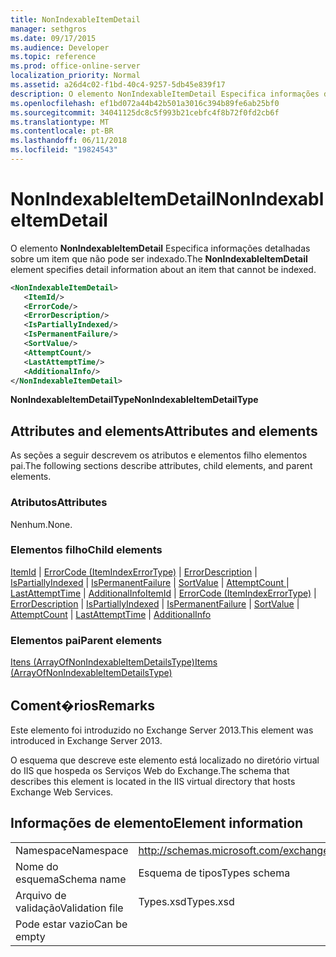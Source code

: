 ```yaml
---
title: NonIndexableItemDetail
manager: sethgros
ms.date: 09/17/2015
ms.audience: Developer
ms.topic: reference
ms.prod: office-online-server
localization_priority: Normal
ms.assetid: a26d4c02-f1bd-40c4-9257-5db45e839f17
description: O elemento NonIndexableItemDetail Especifica informações detalhadas sobre um item que não pode ser indexado.
ms.openlocfilehash: ef1bd072a44b42b501a3016c394b89fe6ab25bf0
ms.sourcegitcommit: 34041125dc8c5f993b21cebfc4f8b72f0fd2cb6f
ms.translationtype: MT
ms.contentlocale: pt-BR
ms.lasthandoff: 06/11/2018
ms.locfileid: "19824543"
---
```

# <a name="nonindexableitemdetail"></a><span data-ttu-id="1051c-103">NonIndexableItemDetail</span><span class="sxs-lookup"><span data-stu-id="1051c-103">NonIndexableItemDetail</span></span>

<span data-ttu-id="1051c-104">O elemento **NonIndexableItemDetail** Especifica informações detalhadas sobre um item que não pode ser indexado.</span><span class="sxs-lookup"><span data-stu-id="1051c-104">The **NonIndexableItemDetail** element specifies detail information about an item that cannot be indexed.</span></span> 
  
```XML
<NonIndexableItemDetail>
   <ItemId/>
   <ErrorCode/>
   <ErrorDescription/>
   <IsPartiallyIndexed/>
   <IsPermanentFailure/>
   <SortValue/>
   <AttemptCount/>
   <LastAttemptTime/>
   <AdditionalInfo/>
</NonIndexableItemDetail>
```

 <span data-ttu-id="1051c-105">**NonIndexableItemDetailType**</span><span class="sxs-lookup"><span data-stu-id="1051c-105">**NonIndexableItemDetailType**</span></span>
## <a name="attributes-and-elements"></a><span data-ttu-id="1051c-106">Attributes and elements</span><span class="sxs-lookup"><span data-stu-id="1051c-106">Attributes and elements</span></span>

<span data-ttu-id="1051c-107">As seções a seguir descrevem os atributos e elementos filho elementos pai.</span><span class="sxs-lookup"><span data-stu-id="1051c-107">The following sections describe attributes, child elements, and parent elements.</span></span>
  
### <a name="attributes"></a><span data-ttu-id="1051c-108">Atributos</span><span class="sxs-lookup"><span data-stu-id="1051c-108">Attributes</span></span>

<span data-ttu-id="1051c-109">Nenhum.</span><span class="sxs-lookup"><span data-stu-id="1051c-109">None.</span></span>
  
### <a name="child-elements"></a><span data-ttu-id="1051c-110">Elementos filho</span><span class="sxs-lookup"><span data-stu-id="1051c-110">Child elements</span></span>

<span data-ttu-id="1051c-111">[ItemId](itemid.md) | [ErrorCode (ItemIndexErrorType)](errorcode-itemindexerrortype.md) | [ErrorDescription](errordescription.md) | [IsPartiallyIndexed](ispartiallyindexed.md) | [IsPermanentFailure](ispermanentfailure.md) | [SortValue](sortvalue.md) | [AttemptCount ](attemptcount.md)  |  [LastAttemptTime](lastattempttime.md) | [AdditionalInfo](additionalinfo.md)</span><span class="sxs-lookup"><span data-stu-id="1051c-111">[ItemId](itemid.md) | [ErrorCode (ItemIndexErrorType)](errorcode-itemindexerrortype.md) | [ErrorDescription](errordescription.md) | [IsPartiallyIndexed](ispartiallyindexed.md) | [IsPermanentFailure](ispermanentfailure.md) | [SortValue](sortvalue.md) | [AttemptCount](attemptcount.md) | [LastAttemptTime](lastattempttime.md) | [AdditionalInfo](additionalinfo.md)</span></span>
  
### <a name="parent-elements"></a><span data-ttu-id="1051c-112">Elementos pai</span><span class="sxs-lookup"><span data-stu-id="1051c-112">Parent elements</span></span>

[<span data-ttu-id="1051c-113">Itens (ArrayOfNonIndexableItemDetailsType)</span><span class="sxs-lookup"><span data-stu-id="1051c-113">Items (ArrayOfNonIndexableItemDetailsType)</span></span>](items-arrayofnonindexableitemdetailstype.md)
  
## <a name="remarks"></a><span data-ttu-id="1051c-114">Coment�rios</span><span class="sxs-lookup"><span data-stu-id="1051c-114">Remarks</span></span>

<span data-ttu-id="1051c-115">Este elemento foi introduzido no Exchange Server 2013.</span><span class="sxs-lookup"><span data-stu-id="1051c-115">This element was introduced in Exchange Server 2013.</span></span>
  
<span data-ttu-id="1051c-116">O esquema que descreve este elemento está localizado no diretório virtual do IIS que hospeda os Serviços Web do Exchange.</span><span class="sxs-lookup"><span data-stu-id="1051c-116">The schema that describes this element is located in the IIS virtual directory that hosts Exchange Web Services.</span></span>
  
## <a name="element-information"></a><span data-ttu-id="1051c-117">Informações de elemento</span><span class="sxs-lookup"><span data-stu-id="1051c-117">Element information</span></span>

|||
|:-----|:-----|
|<span data-ttu-id="1051c-118">Namespace</span><span class="sxs-lookup"><span data-stu-id="1051c-118">Namespace</span></span>  <br/> |http://schemas.microsoft.com/exchange/services/2006/types  <br/> |
|<span data-ttu-id="1051c-119">Nome do esquema</span><span class="sxs-lookup"><span data-stu-id="1051c-119">Schema name</span></span>  <br/> |<span data-ttu-id="1051c-120">Esquema de tipos</span><span class="sxs-lookup"><span data-stu-id="1051c-120">Types schema</span></span>  <br/> |
|<span data-ttu-id="1051c-121">Arquivo de validação</span><span class="sxs-lookup"><span data-stu-id="1051c-121">Validation file</span></span>  <br/> |<span data-ttu-id="1051c-122">Types.xsd</span><span class="sxs-lookup"><span data-stu-id="1051c-122">Types.xsd</span></span>  <br/> |
|<span data-ttu-id="1051c-123">Pode estar vazio</span><span class="sxs-lookup"><span data-stu-id="1051c-123">Can be empty</span></span>  <br/> ||
   


